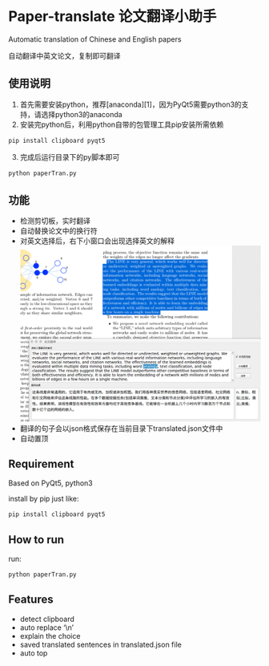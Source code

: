 # Paper-translate 论文翻译小助手
	
Automatic translation of Chinese and English papers

自动翻译中英文论文，复制即可翻译

## 使用说明

1. 首先需要安装python，推荐[anaconda][1]，因为PyQt5需要python3的支持，请选择python3的anaconda
2. 安装完python后，利用python自带的包管理工具pip安装所需依赖
```bash
pip install clipboard pyqt5
```
3. 完成后运行目录下的py脚本即可
```bash
python paperTran.py
```

## 功能
- 检测剪切板，实时翻译
- 自动替换论文中的换行符
- 对英文选择后，右下小窗口会出现选择英文的解释
![Alt text](./doc/1541495491986.png)
- 翻译的句子会以json格式保存在当前目录下translated.json文件中
- 自动置顶


## Requirement
Based on PyQt5, python3

install by pip just like:
```bash
pip install clipboard pyqt5
```

## How to run
run:
```bash
python paperTran.py
```

## Features
- detect clipboard
- auto replace ‘\n’
- explain the choice 
- saved translated sentences in translated.json file
- auto top

